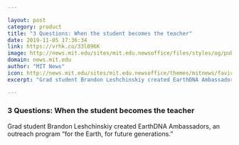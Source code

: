 ```yaml
---

layout: post
category: product
title: "3 Questions: When the student becomes the teacher"
date: 2019-11-05 17:36:34
link: https://vrhk.co/33l096K
image: http://news.mit.edu/sites/mit.edu.newsoffice/files/styles/og/public/images/2019/brandon-leshchinskiy.jpg
domain: news.mit.edu
author: "MIT News"
icon: http://news.mit.edu/sites/mit.edu.newsoffice/themes/mitnews/favicon.ico
excerpt: "Grad student Brandon Leshchinskiy created EarthDNA Ambassadors, an outreach program “for the Earth, for future generations.”"

---
```


### 3 Questions: When the student becomes the teacher

Grad student Brandon Leshchinskiy created EarthDNA Ambassadors, an outreach program “for the Earth, for future generations.”